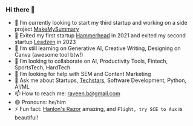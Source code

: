 ### Hi there 👋

<!--
**raveenb/raveenb** is a ✨ _special_ ✨ repository because its `README.md` (this file) appears on your GitHub profile.

Here are some ideas to get you started:
-->
- 🔭 I’m currently looking to start my third startup and working on a side project [MakeMySummary](https://www.makemysummary.com)
- 💸 Exited my first startup [Hammerhead](https://www.hammerhead.io) in 2021 and exited my second startup [Leadzen](https://app.leadzen.ai) in 2023
- 🌱 I’m still learning on Generative AI, Creative Writing, Designing on Canva (awesome tool btw!)
- 👯 I’m looking to collaborate on AI, Productivity Tools, Fintech, SportsTech, HardTech
- 🤔 I’m looking for help with SEM and Content Marketing
- 💬 Ask me about Startups, [Techstars](https://www.techstars.com/), Software Development, Python, AI/ML
- 📫 How to reach me: raveen.b@gmail.com
- 😄 Pronouns: he/him
- ⚡ Fun fact: [Hanlon's Razor](https://en.wikipedia.org/wiki/Hanlon%27s_razor) amazing, and `Flight, try SCE to Aux` is beautiful!
